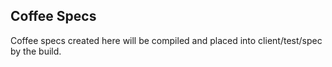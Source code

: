 ## Coffee Specs
Coffee specs created here will be compiled and placed into client/test/spec by the build.